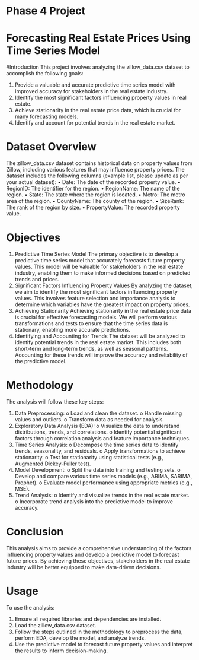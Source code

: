 # Phase 4 Project
# Forecasting Real Estate Prices Using Time Series Model

#Introduction
This project involves analyzing the zillow_data.csv dataset to accomplish the following goals:
1.	Provide a valuable and accurate predictive time series model with improved accuracy for stakeholders in the real estate industry.
2.	Identify the most significant factors influencing property values in real estate.
3.	Achieve stationarity in the real estate price data, which is crucial for many forecasting models.
4.	Identify and account for potential trends in the real estate market.

# Dataset Overview
The zillow_data.csv dataset contains historical data on property values from Zillow, including various features that may influence property prices. The dataset includes the following columns (example list, please update as per your actual dataset):
•	Date: The date of the recorded property value.
•	RegionID: The identifier for the region.
•	RegionName: The name of the region.
•	State: The state where the region is located.
•	Metro: The metro area of the region.
•	CountyName: The county of the region.
•	SizeRank: The rank of the region by size.
•	PropertyValue: The recorded property value.

# Objectives
1. Predictive Time Series Model
The primary objective is to develop a predictive time series model that accurately forecasts future property values. This model will be valuable for stakeholders in the real estate industry, enabling them to make informed decisions based on predicted trends and prices.
2. Significant Factors Influencing Property Values
By analyzing the dataset, we aim to identify the most significant factors influencing property values. This involves feature selection and importance analysis to determine which variables have the greatest impact on property prices.
3. Achieving Stationarity
Achieving stationarity in the real estate price data is crucial for effective forecasting models. We will perform various transformations and tests to ensure that the time series data is stationary, enabling more accurate predictions.
4. Identifying and Accounting for Trends
The dataset will be analyzed to identify potential trends in the real estate market. This includes both short-term and long-term trends, as well as seasonal patterns. Accounting for these trends will improve the accuracy and reliability of the predictive model.

# Methodology
The analysis will follow these key steps:
1.	Data Preprocessing:
o	Load and clean the dataset.
o	Handle missing values and outliers.
o	Transform data as needed for analysis.
2.	Exploratory Data Analysis (EDA):
o	Visualize the data to understand distributions, trends, and correlations.
o	Identify potential significant factors through correlation analysis and feature importance techniques.
3.	Time Series Analysis:
o	Decompose the time series data to identify trends, seasonality, and residuals.
o	Apply transformations to achieve stationarity.
o	Test for stationarity using statistical tests (e.g., Augmented Dickey-Fuller test).
4.	Model Development:
o	Split the data into training and testing sets.
o	Develop and compare various time series models (e.g., ARIMA, SARIMA, Prophet).
o	Evaluate model performance using appropriate metrics (e.g., MSE).
5.	Trend Analysis:
o	Identify and visualize trends in the real estate market.
o	Incorporate trend analysis into the predictive model to improve accuracy.

# Conclusion
This analysis aims to provide a comprehensive understanding of the factors influencing property values and develop a predictive model to forecast future prices. By achieving these objectives, stakeholders in the real estate industry will be better equipped to make data-driven decisions.

# Usage
To use the analysis:
1.	Ensure all required libraries and dependencies are installed.
2.	Load the zillow_data.csv dataset.
3.	Follow the steps outlined in the methodology to preprocess the data, perform EDA, develop the model, and analyze trends.
4.	Use the predictive model to forecast future property values and interpret the results to inform decision-making.

